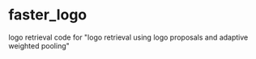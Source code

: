 # faster_logo
logo retrieval code for "logo retrieval using logo proposals and adaptive weighted pooling"

